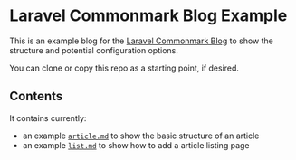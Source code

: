 # Laravel Commonmark Blog Example

This is an example blog for the [Laravel Commonmark Blog](https://github.com/spekulatius/laravel-commonmark-blog) to show the structure and potential configuration options.

You can clone or copy this repo as a starting point, if desired.

## Contents

It contains currently:

 - an example [`article.md`](example-article.md) to show the basic structure of an article
 - an example [`list.md`](blog/list.md) to show how to add a article listing page

